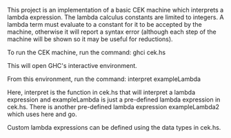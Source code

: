 This project is an implementation of a basic CEK machine which interprets
a lambda expression. The lambda calculus constants are limited to integers.
A lambda term must evaluate to a constant for it to be accepted by the machine,
otherwise it will report a syntax error (although each step of the machine will
be shown so it may be useful for reductions).

To run the CEK machine, run the command:
  ghci cek.hs

This will open GHC's interactive environment.

From this environment, run the command:
  interpret exampleLambda

Here, interpret is the function in cek.hs that will interpret a lambda
expression and exampleLambda is just  a pre-defined lambda expression in cek.hs.
There is another pre-defined lambda expression exampleLambda2 which uses here
and go.

Custom lambda expressions can be defined using the data types in cek.hs.
